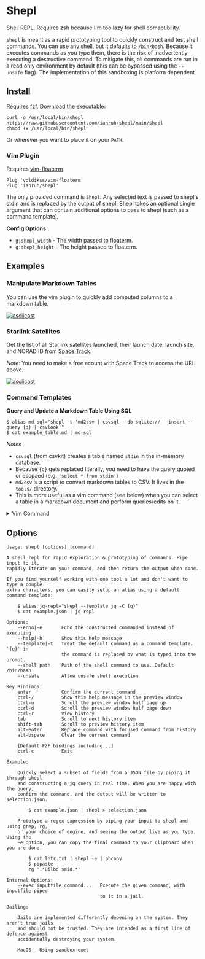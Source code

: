 # Shepl

Shell REPL. Requires zsh because I'm too lazy for shell comaptibility.

`shepl` is meant as a rapid prototyping tool to quickly construct and test
shell commands. You can use any shell, but it defaults to `/bin/bash`. Because
it executes commands as you type them, there is the risk of inadvertently
executing a destructive command. To mitigate this, all commands are run in a
read only environment by default (this can be bypassed using the `--unsafe`
flag). The implementation of this sandboxing is platform dependent.

## Install

Requires [fzf](https://github.com/junegunn/fzf). Download the executable:

```
curl -o /usr/local/bin/shepl https://raw.githubusercontent.com/ianruh/shepl/main/shepl
chmod +x /usr/local/bin/shepl
```

Or wherever you want to place it on your `PATH`.

### Vim Plugin

Requires [vim-floaterm](https://github.com/voldikss/vim-floaterm)

```
Plug 'voldikss/vim-floaterm'
Plug 'ianruh/shepl'
```

The only provided command is `Shepl`. Any selected text is passed to shepl's
stdin and is replaced by the output of shepl. Shepl takes an optional single
argument that can contain additional options to pass to shepl (such as a
command template).

**Config Options**

- `g:shepl_width` - The width passed to floaterm.
- `g:shepl_height` - The height passed to floaterm.

## Examples

### Manipulate Markdown Tables

You can use the vim plugin to quickly add computed columns to a markdown table.

[![asciicast](https://asciinema.org/a/590744.svg)](https://asciinema.org/a/590744)

### Starlink Satellites

Get the list of all Starlink satellites launched, their launch date, launch
site, and NORAD ID from [Space
Track](https://www.space-track.org/basicspacedata/query/class/satcat/OBJECT_TYPE/PAYLOAD/orderby/INTLDES%20asc/emptyresult/show).

*Note*: You need to make a free acount with Space Track to access the URL
above.

[![asciicast](https://asciinema.org/a/590514.svg)](https://asciinema.org/a/590514)

### Command Templates

**Query and Update a Markdown Table Using SQL**

```
$ alias md-sql="shepl -t 'md2csv | csvsql --db sqlite:// --insert --query {q} | csvlook'"
$ cat example_table.md | md-sql
```

*Notes*

- `csvsql` (from csvkit) creates a table named `stdin` in the in-memory
  database.
- Because `{q}` gets replaced literally, you need to have the query quoted or
  escpaed (e.g. `'select * from stdin'`)
- `md2csv` is a script to convert markdown tables to CSV. It lives in the `tools/`
  directory.
- This is more useful as a vim command (see below) when you can select a table
  in a markdown document and perform queries/edits on it.

<details>
<summary>Vim Command</summary>
<br>

```
:command -range MDSQL call Shepl('-t ''md2csv | csvsql --db sqlite:// --insert --query {q} | csvlook''')
```

</details>

## Options

```
Usage: shepl [options] [command]

A shell repl for rapid exploration & prototyping of commands. Pipe input to it,
rapidly iterate on your command, and then return the output when done.

If you find yourself working with one tool a lot and don't want to type a couple
extra characters, you can easily setup an alias using a default command template:
    
    $ alias jq-repl="shepl --template jq -C {q}"
    $ cat example.json | jq-repl

Options:
    --echo|-e       Echo the constructed commanded instead of executing
    --help|-h       Show this help message
    --template|-t   Treat the default command as a command template. '{q}' in
                    the command is replaced by what is typed into the prompt.
    --shell path    Path of the shell command to use. Default /bin/bash
    --unsafe        Allow unsafe shell execution

Key Bindings:
    enter           Confirm the current command
    ctrl-/          Show this help message in the preview window
    ctrl-u          Scroll the preview window half page up
    ctrl-d          Scroll the preview window half page down
    ctrl-r          View history
    tab             Scroll to next history item
    shift-tab       Scroll to preview history item
    alt-enter       Replace command with focused command from history
    alt-bspace      Clear the current command

    [Default FZF bindings including...]
    ctrl-c          Exit

Example:

    Quickly select a subset of fields from a JSON file by piping it through shepl
    and constructing a jq query in real time. When you are happy with the query,
    confirm the command, and the output will be written to selection.json.
    
        $ cat example.json | shepl > selection.json

    Prototype a regex expression by piping your input to shepl and using grep, rg,
    or your choice of engine, and seeing the output live as you type. Using the
    -e option, you can copy the final command to your clipboard when you are done.

        $ cat lotr.txt | shepl -e | pbcopy
        $ pbpaste
        rg '.*Bilbo said.*' 

Internal Options:
    --exec inputfile command...   Execute the given command, with inputfile piped
                                  to it in a jail.

Jailing:
    
    Jails are implemented differently depening on the system. They aren't true jails
    and should not be trusted. They are intended as a first line of defence against
    accidentally destroying your system.

    MacOS - Using sandbox-exec
```
